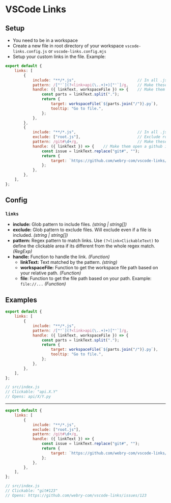 # VSCode Links

## Setup

-   You need to be in a workspace
-   Create a new file in root directory of your workspace `vscode-links.config.js` or  `vscode-links.config.mjs`
-   Setup your custom links in the file. Example:

```js
export default {
    links: [
        {
            include: "**/*.js",                           // In all .js files (glob pattern)
            pattern: /["'`](?<link>api(\..+)+)["'`]/g,    // Make these patterns clickable: "api.X.Y", ...
            handle: ({ linkText, workspaceFile }) => {    // Make them open a file
                const parts = linkText.split(".");
                return {
                    target: workspaceFile(`${parts.join("/")}.py`),
                    tooltip: "Go to file.",
                };
            },
        },
        {
            include: "**/*.js",                           // In all .js files (glob pattern)
            exclude: ["root.js"],                         // Exclude root.js
            pattern: /git#\d+/g,                          // Make these patterns clickable: git#123
            handle: ({ linkText }) => {    // Make them open a github issue
                const issue = linkText.replace("git#", "");
                return {
                    target: `https://github.com/webry-com/vscode-links/issues/${issue}`
                };
            },
        },
    ],
};
```

## Config

### `links`
- **include:** Glob pattern to include files. *(string | string[])*
- **exclude:** Glob pattern to exclude files. Will exclude even if a file is included. *(string | string[])*
- **pattern:** Regex pattern to match links. Use `(?<link>ClickableText)` to define the clickable area if its different from the whole regex match. *(RegExp)*
- **handle:** Function to handle the link. *(Function)*
    - **linkText:** Text matched by the pattern. *(string)*
    - **workspaceFile:** Function to get the workspace file path based on your relative path. *(Function)*
    - **file**: Function to get the file path based on your path. Example: `file://...` *(Function)*

## Examples
```js
export default {
    links: [
        {
            include: "**/*.js",
            pattern: /["'`](?<link>api(\..+)+)["'`]/g,
            handle: ({ linkText, workspaceFile }) => {
                const parts = linkText.split(".");
                return {
                    target: workspaceFile(`${parts.join("/")}.py`),
                    tooltip: "Go to file.",
                };
            },
        },
    ],
};
```
```js
// src/index.js
// Clickable: "api.X.Y"
// Opens: api/X/Y.py
```
---
```js
export default {
    links: [
        {
            include: "**/*.js",
            exclude: ["root.js"],
            pattern: /git#\d+/g,
            handle: ({ linkText }) => {
                const issue = linkText.replace("git#", "");
                return {
                    target: `https://github.com/webry-com/vscode-links/issues/${issue}`
                };
            },
        },
    ],
};
```
```js
// src/index.js
// Clickable: "git#123"
// Opens: https://github.com/webry-com/vscode-links/issues/123
```